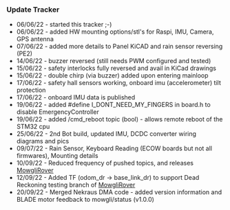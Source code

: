 ### Update Tracker

* 06/06/22 - started this tracker ;-)
* 06/06/22 - added HW mounting options/stl's for Raspi, IMU, Camera, GPS antenna
* 07/06/22 - added more details to Panel KiCAD and rain sensor reversing (PE2)
* 14/06/22 - buzzer reversed (still needs PWM configured and tested)
* 15/06/22 - safety interlocks fully reversed and avail in KiCad drawings
* 15/06/22 - double chirp (via buzzer) added upon entering mainloop
* 17/06/22 - safety hall sensors working, onboard imu (accelerometer) tilt protection
* 17/06/22 - onboard IMU data is published
* 19/06/22 - added #define I_DONT_NEED_MY_FINGERS in board.h to disable EmergencyController
* 19/06/22 - added /cmd_reboot topic (bool) - allows remote reboot of the STM32 cpu
* 25/06/22 - 2nd Bot build, updated IMU, DCDC converter wiring diagrams and pics
* 09/07/22 - Rain Sensor, Keyboard Reading (ECOW boards but not all firmwares), Mounting details
* 10/09/22 - Reduced frequency of pushed topics, and releases [MowgliRover](https://github.com/cloudn1ne/MowgliRover)
* 12/09/22 - Added TF (odom_dr -> base_link_dr) to support Dead Reckoning testing branch of [MowgliRover](https://github.com/cloudn1ne/MowgliRover/blob/testing/help/DeadReckoning.md)
* 20/09/22 - Merged Nekraus DMA code - added version information and BLADE motor feedback to mowgli/status (v1.0.0)
